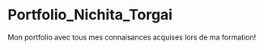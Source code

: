 # Portfolio_Nichita_Torgai
Mon portfolio avec tous mes connaisances acquises lors de ma formation! 
